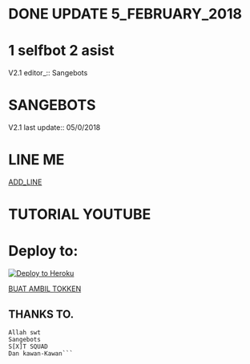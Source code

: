 # DONE UPDATE 5_FEBRUARY_2018

# 1 selfbot 2 asist
V2.1 editor_::
Sangebots
# SANGEBOTS

V2.1 last update::
05/0/2018




# LINE ME

[ADD_LINE](http://line.me/ti/p/~dekilgrinder)

# TUTORIAL YOUTUBE

# Deploy to:
[![Deploy to Heroku](https://www.herokucdn.com/deploy/button.svg)](https://heroku.com/deploy)



[BUAT AMBIL TOKKEN](http://101.255.95.249:6969)

## THANKS TO.
```=========
Allah swt
Sangebots
S[X]T SQUAD
Dan kawan-Kawan```
